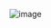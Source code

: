 ![image](https://user-images.githubusercontent.com/5788126/172590615-cfe1d906-5876-4fc0-855d-a068023fbc72.png)
